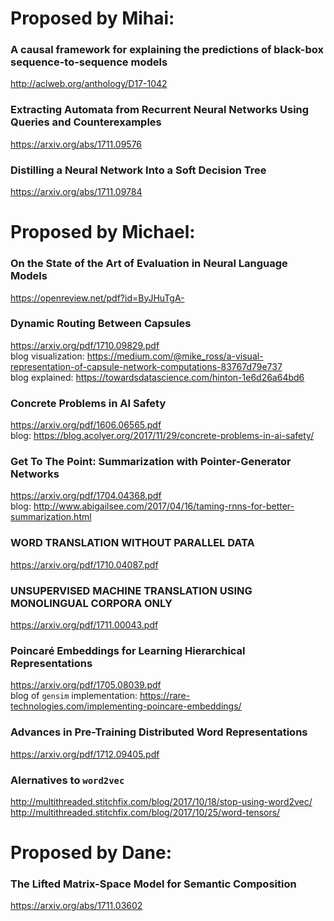 # Proposed by Mihai:

### A causal framework for explaining the predictions of black-box sequence-to-sequence models
http://aclweb.org/anthology/D17-1042

### Extracting Automata from Recurrent Neural Networks Using Queries and Counterexamples
https://arxiv.org/abs/1711.09576

### Distilling a Neural Network Into a Soft Decision Tree
https://arxiv.org/abs/1711.09784

# Proposed by Michael:

### On the State of the Art of Evaluation in Neural Language Models
https://openreview.net/pdf?id=ByJHuTgA-

### Dynamic Routing Between Capsules
https://arxiv.org/pdf/1710.09829.pdf <br>
blog visualization: https://medium.com/@mike_ross/a-visual-representation-of-capsule-network-computations-83767d79e737 <br>
blog explained: https://towardsdatascience.com/hinton-1e6d26a64bd6

### Concrete Problems in AI Safety
https://arxiv.org/pdf/1606.06565.pdf <br>
blog: https://blog.acolyer.org/2017/11/29/concrete-problems-in-ai-safety/

### Get To The Point: Summarization with Pointer-Generator Networks
https://arxiv.org/pdf/1704.04368.pdf <br>
blog: http://www.abigailsee.com/2017/04/16/taming-rnns-for-better-summarization.html

### WORD TRANSLATION WITHOUT PARALLEL DATA
https://arxiv.org/pdf/1710.04087.pdf
### UNSUPERVISED MACHINE TRANSLATION USING MONOLINGUAL CORPORA ONLY
https://arxiv.org/pdf/1711.00043.pdf

### Poincaré Embeddings for Learning Hierarchical Representations
https://arxiv.org/pdf/1705.08039.pdf <br>
blog of `gensim` implementation: https://rare-technologies.com/implementing-poincare-embeddings/

### Advances in Pre-Training Distributed Word Representations
https://arxiv.org/pdf/1712.09405.pdf

### Alernatives to `word2vec`
http://multithreaded.stitchfix.com/blog/2017/10/18/stop-using-word2vec/ <br>
http://multithreaded.stitchfix.com/blog/2017/10/25/word-tensors/

# Proposed by Dane:

### The Lifted Matrix-Space Model for Semantic Composition
https://arxiv.org/abs/1711.03602
